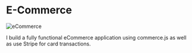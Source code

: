 # E-Commerce

![eCommerce](https://i.ibb.co/mH9SNNq/Build-an-e-commerce-1.png)


I build a fully functional eCommerce application using commerce.js as well as use Stripe for card transactions. 
